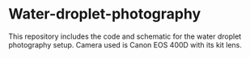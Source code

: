 # Water-droplet-photography
This repository includes the code and schematic for the water droplet photography setup.
Camera used is Canon EOS 400D with its kit lens.
